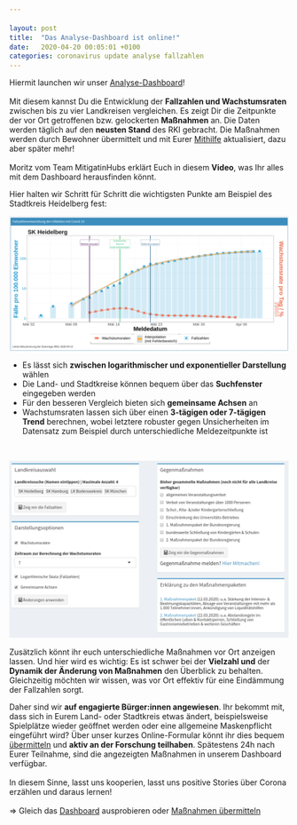 ```yaml
---

layout: post
title:  "Das Analyse-Dashboard ist online!"
date:   2020-04-20 00:05:01 +0100
categories: coronavirus update analyse fallzahlen
---
```


Hiermit launchen wir unser [Analyse-Dashboard](http://mitigationhubs.shinyapps.io/mitigationhubs-shiny)!
<br><br>
Mit diesem kannst Du die Entwicklung der **Fallzahlen und Wachstumsraten** zwischen bis zu vier Landkreisen vergleichen. Es zeigt Dir die Zeitpunkte der vor Ort getroffenen bzw. gelockerten **Maßnahmen** an. Die Daten werden täglich auf den **neusten Stand** des RKI gebracht. Die Maßnahmen werden durch Bewohner übermittelt und mit Eurer [Mithilfe](https://forms.gle/3Jd2hRYbJGRBZ42d6?hl=de) aktualisiert, dazu aber später mehr! 
<br><br>
Moritz vom Team MitigatinHubs erklärt Euch in diesem **Video**, was Ihr alles mit dem Dashboard herausfinden könnt.
<!--more-->
Hier halten wir Schritt für Schritt die wichtigsten Punkte am Beispiel des Stadtkreis Heidelberg fest:

![SKHeidelberg_Dashboard.png](/logo/SKHeidelberg_Dashboard.png)

- Es lässt sich **zwischen logarithmischer und exponentieller Darstellung** wählen
- Die Land- und Stadtkreise können bequem über das **Suchfenster** eingegeben werden
- Für den besseren Vergleich bieten sich **gemeinsame Achsen** an
- Wachstumsraten lassen sich über einen **3-tägigen oder 7-tägigen Trend** berechnen, wobei letztere robuster gegen Unsicherheiten im Datensatz zum Beispiel durch unterschiedliche Meldezeitpunkte ist
<br>

![DashboardTutorial1.png](/plots/DashboardTutorial1.png)

Zusätzlich könnt ihr euch unterschiedliche Maßnahmen vor Ort anzeigen lassen. Und hier wird es wichtig: Es ist schwer bei der **Vielzahl und** der **Dynamik der Änderung von Maßnahmen** den Überblick zu behalten. Gleichzeitig möchten wir wissen, was vor Ort effektiv für eine Eindämmung der Fallzahlen sorgt. 

Daher sind wir **auf engagierte Bürger:innen angewiesen**. Ihr bekommt mit, dass sich in Eurem Land- oder Stadtkreis etwas ändert, beispielsweise Spielplätze wieder geöffnet werden oder eine allgemeine Maskenpflicht eingeführt wird? Über unser kurzes Online-Formular könnt ihr dies bequem [übermitteln](https://forms.gle/3Jd2hRYbJGRBZ42d6?hl=de) und **aktiv an der Forschung teilhaben**. Spätestens 24h nach Eurer Teilnahme, sind die angezeigten Maßnahmen in unserem Dashboard verfügbar. 
<br><br>
In diesem Sinne, lasst uns kooperien, lasst uns positive Stories über Corona erzählen und daraus lernen!
<br><br>
=> Gleich das [Dashboard](http://mitigationhubs.shinyapps.io/mitigationhubs-shiny) ausprobieren oder [Maßnahmen übermitteln](https://forms.gle/3Jd2hRYbJGRBZ42d6?hl=de)


